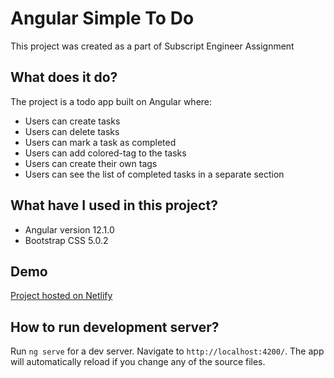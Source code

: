 # Angular Simple To Do

This project was created as a part of Subscript Engineer Assignment

## What does it do?
The project is a todo app built on Angular where:
  - Users can create tasks
  - Users can delete tasks
  - Users can mark a task as completed
  - Users can add colored-tag to the tasks
  - Users can create their own tags
  - Users can see the list of completed tasks in a separate section

## What have I used in this project?
- Angular version 12.1.0
- Bootstrap CSS 5.0.2

## Demo
[Project hosted on Netlify](https://angular-simpletodo.netlify.app/)

## How to run development server?

Run `ng serve` for a dev server. Navigate to `http://localhost:4200/`. The app will automatically reload if you change any of the source files.


